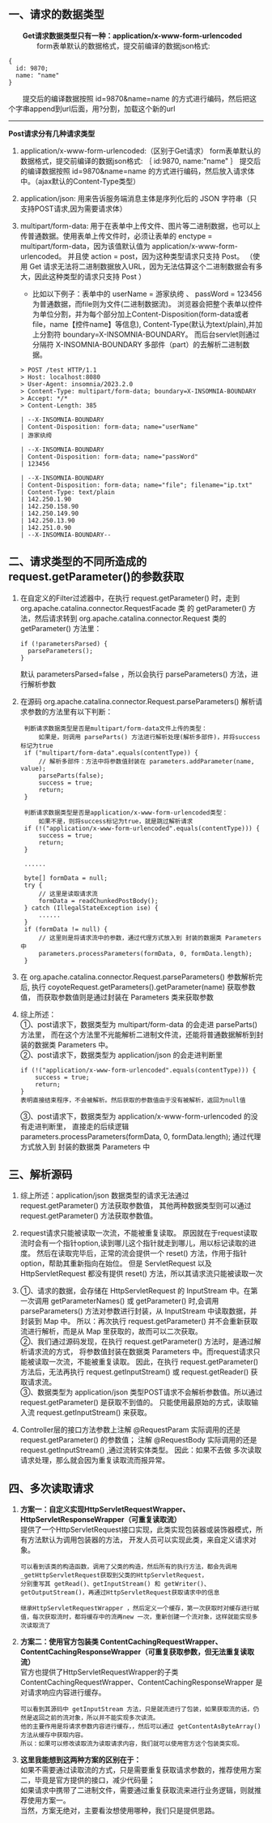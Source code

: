 
## 一、请求的数据类型
  &emsp;&emsp;**Get请求数据类型只有一种：application/x-www-form-urlencoded**  
  &emsp;&emsp;&emsp;&emsp;form表单默认的数据格式，提交前编译的数据json格式:
  ```
  {
    id: 9870;
    name: "name"
  }
  ```
  &emsp;&emsp;提交后的编译数据按照 id=9870&name=name 的方式进行编码，然后把这个字串append到url后面，用?分割，加载这个新的url

---

 **Post请求分有几种请求类型**
  1. application/x-www-form-urlencoded:（区别于Get请求）
  form表单默认的数据格式，提交前编译的数据json格式:
  ｛
  id:9870,
  name:"name"
  ｝
  提交后的编译数据按照 id=9870&name=name 的方式进行编码，然后放入请求体中。（ajax默认的Content-Type类型）
  2. application/json:  用来告诉服务端消息主体是序列化后的 JSON 字符串（只支持POST请求,因为需要请求体）
  3. multipart/form-data:
  用于在表单中上传文件、图片等二进制数据，也可以上传普通数据。使用表单上传文件时，必须让表单的
  enctype = multipart/form-data，因为该值默认值为 application/x-www-form-urlencoded。
  并且使 action = post，因为这种类型请求只支持 Post。
（使用 Get 请求无法将二进制数据放入URL，因为无法估算这个二进制数据会有多大，因此这种类型的请求只支持 Post ）

      - 比如以下例子：表单中的 userName = 游家纨绔 、 passWord = 123456 为普通数据，而file则为文件(二进制数据流)。
                  浏览器会把整个表单以控件为单位分割，并为每个部分加上Content-Disposition(form-data或者file，name【控件name】等信息),
                  Content-Type(默认为text/plain),并加上分割符 boundary=X-INSOMNIA-BOUNDARY。
                  而后台servlet则通过分隔符 X-INSOMNIA-BOUNDARY 多部件（part）的去解析二进制数据。
      ```
      > POST /test HTTP/1.1
      > Host: localhost:8080
      > User-Agent: insomnia/2023.2.0
      > Content-Type: multipart/form-data; boundary=X-INSOMNIA-BOUNDARY
      > Accept: */*
      > Content-Length: 385

      | --X-INSOMNIA-BOUNDARY
      | Content-Disposition: form-data; name="userName"
      | 游家纨绔

      | --X-INSOMNIA-BOUNDARY
      | Content-Disposition: form-data; name="passWord"
      | 123456

      | --X-INSOMNIA-BOUNDARY
      | Content-Disposition: form-data; name="file"; filename="ip.txt"
      | Content-Type: text/plain
      | 142.250.1.90
      | 142.250.158.90
      | 142.250.149.90
      | 142.250.13.90
      | 142.251.0.90
      | --X-INSOMNIA-BOUNDARY--
      ```

## 二、请求类型的不同所造成的request.getParameter()的参数获取
  1. 在自定义的Filter过滤器中，在执行 request.getParameter() 时，走到 org.apache.catalina.connector.RequestFacade 类
     的 getParameter() 方法，然后请求转到 org.apache.catalina.connector.Request 类的 getParameter() 方法里：
     ```
     if (!parametersParsed) {
       parseParameters();
     }
     ```
     默认 parametersParsed=false ，所以会执行 parseParameters() 方法，进行解析参数

  2. 在源码 org.apache.catalina.connector.Request.parseParameters() 解析请求参数的方法里有以下判断：
          
          判断请求数据类型是否是multipart/form-data文件上传的类型：
              如果是，则调用 parseParts() 方法进行解析处理(解析多部件)，并将success标记为true
          if ("multipart/form-data".equals(contentType)) {
              // 解析多部件：方法中将参数值封装在 parameters.addParameter(name, value);
              parseParts(false);
              success = true;
              return;
          }

          判断请求数据类型是否是application/x-www-form-urlencoded类型：
              如果不是，则将success标记为true，就是跳过解析请求
          if (!("application/x-www-form-urlencoded".equals(contentType))) {
              success = true;
              return;
          }

          ......

          byte[] formData = null;
          try {
              // 这里是读取请求流
              formData = readChunkedPostBody();
          } catch (IllegalStateException ise) {
              ......
          }
          if (formData != null) {
              // 这里则是将请求流中的参数，通过代理方式放入到 封装的数据类 Parameters 中
              parameters.processParameters(formData, 0, formData.length);
          }

  3. 在 org.apache.catalina.connector.Request.parseParameters() 参数解析完后,
     执行 coyoteRequest.getParameters().getParameter(name) 获取参数值，
     而获取参数值则是通过封装在 Parameters 类来获取参数

  4. 综上所述：  
     ①、post请求下，数据类型为 multipart/form-data 的会走进 parseParts() 方法里，
        而在这个方法里不光能解析二进制文件流，还能将普通数据解析到封装的数据类 Parameters 中。  
     ②、post请求下，数据类型为 application/json 的会走进判断里
        ```
        if (!("application/x-www-form-urlencoded".equals(contentType))) {
            success = true;
            return;
        }
        表明直接结束程序，不会被解析。然后获取的参数值由于没有被解析，返回为null值  
        ```
     ③、post请求下，数据类型为 application/x-www-form-urlencoded 的没有走进判断里，
            直接走的后续逻辑 parameters.processParameters(formData, 0, formData.length);
            通过代理方式放入到 封装的数据类 Parameters 中

## 三、解析源码
   1. 综上所述：application/json 数据类型的请求无法通过 request.getParameter() 方法获取参数值，
      其他两种数据类型则可以通过 request.getParameter() 方法获取参数值。

   2. request请求只能被读取一次流，不能被重复读取。
      原因就在于request读取流时会有一个指针option,读到哪儿这个指针就走到哪儿，用以标记读取的进度。
      然后在读取完毕后，正常的流会提供一个 reset() 方法，作用于指针option，帮助其重新指向在始位。
      但是 ServletRequest 以及 HttpServletRequest 都没有提供 reset() 方法，所以其请求流只能被读取一次

   3. ①、请求的数据，会存储在 HttpServletRequest 的 InputStream 中。在第一次调用 getParameterNames()
         或 getParameter() 时,会调用 parseParameters() 方法对参数进行封装，从 InputStream 中读取数据，并封装到 Map 中。
         所以：再次执行 request.getParameter() 并不会重新获取流进行解析，而是从 Map 里获取的，故而可以二次获取。  
      ②、我们通过源码发现，在执行 request.getParameter() 方法时，是通过解析请求流的方式，
         将参数值封装在数据类 Parameters 中。而request请求只能被读取一次流，不能被重复读取。
         因此，在执行 request.getParameter() 方法后，无法再执行 request.getInputStream() 或 request.getReader() 获取请求流。  
      ③、数据类型为 application/json 类型POST请求不会解析参数值。所以通过 request.getParameter() 是获取不到值的。
         只能使用最原始的方式，读取输入流 request.getInputStream() 来获取。

   4. Controller层的接口方法参数上注解 @RequestParam 实际调用的还是 request.getParameter() 的参数值；
      注解 @RequestBody 实际调用的还是 request.getInputStream() ,通过流转实体类型。
      因此：如果不去做 多次读取请求处理，那么就会因为重复读取流而报异常。

## 四、多次读取请求

  1. **方案一：自定义实现HttpServletRequestWrapper、HttpServletResponseWrapper（可重复读取流）**  
提供了一个HttpServletRequest接口实现，此类实现包装器或装饰器模式，所有方法默认为调用包装器的方法，
开发人员可以实现此类，来自定义请求对象。

         可以看到该类的构造函数，调用了父类的构造，然后所有的执行方法，都会先调用_getHttpServletRequest获取到父类的HttpServletRequest，
         分别重写其 getRead()、getInputStream() 和 getWriter()、getOutputStream()，再通过HttpServletRequest获取请求中的信息

         继承HttpServletRequestWrapper ，然后定义一个缓存，第一次获取时对缓存进行赋值，每次获取流时，都将缓存中的流再new 一次，重新创建一个流对象，这样就能实现多次读取流了

  2. **方案二：使用官方包装类 ContentCachingRequestWrapper、ContentCachingResponseWrapper（可重复获取参数，但无法重复读取流）**  
官方也提供了HttpServletRequestWrapper的子类 ContentCachingRequestWrapper、ContentCachingResponseWrapper 是对请求响应内容进行缓存。

         可以看到其源码中 getInputStream 方法，只是就流进行了包装，如果获取流的话，仍然是返回之前的流对象，所以并不能实现多次读流。
         他的主要作用是将请求参数内容进行缓存，，然后可以通过 getContentAsByteArray() 方法从缓存中获取内容。
         所以：如果可以修改读取流为读取请求内容，我们就可以使用官方这个包装类实现。


  3. **这里我能想到这两种方案的区别在于：**  
   如果不需要通过读取流的方式，只是需要重复获取请求参数的，推荐使用方案二，毕竟是官方提供的接口，减少代码量；  
   如果请求中携带了二进制文件，需要通过重复获取流来进行业务逻辑，则就推荐使用方案一。  
   当然，方案无绝对，主要看汝想使用哪种，我们只是提供思路。



